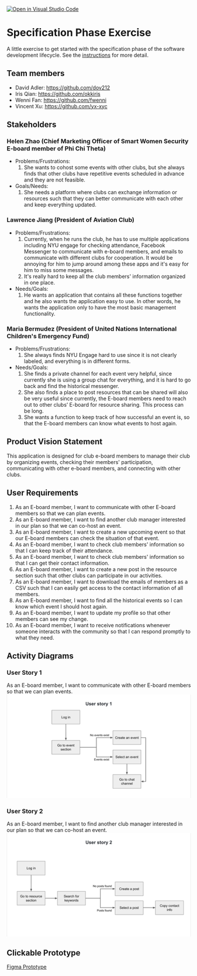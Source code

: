 [![Open in Visual Studio Code](https://classroom.github.com/assets/open-in-vscode-c66648af7eb3fe8bc4f294546bfd86ef473780cde1dea487d3c4ff354943c9ae.svg)](https://classroom.github.com/online_ide?assignment_repo_id=8554036&assignment_repo_type=AssignmentRepo)
# Specification Phase Exercise

A little exercise to get started with the specification phase of the software development lifecycle. See the [instructions](instructions.md) for more detail.

## Team members

- David Adler: https://github.com/dov212
- Iris Qian: https://github.com/okkiris
- Wenni Fan: https://github.com/fwenni
- Vincent Xu: https://github.com/yx-xyc

## Stakeholders

### Helen Zhao (Chief Marketing Officer of Smart Women Security E-board member of Phi Chi Theta)
- Problems/Frustrations: 
  1. She wants to cohost some events with other clubs, but she always finds that other clubs have repetitive events scheduled in advance and they are not feasible. 
- Goals/Needs: 
  1. She needs a platform where clubs can exchange information or resources such that they can better communicate with each other and keep everything updated.


### Lawrence Jiang (President of Aviation Club)
- Problems/Frustrations: 
  1. Currently, when he runs the club, he has to use multiple applications including NYU engage for checking attendance, Facebook Messenger to communicate with e-board members, and emails to communicate with different clubs for cooperation. It would be annoying for him to jump around among these apps and it's easy for him to miss some messages. 
  2. It's really hard to keep all the club members' information organized in one place. 
- Needs/Goals: 
  1. He wants an application that contains all these functions together and he also wants the application easy to use. In other words, he wants the application only to have the most basic management functionality. 
### Maria Bermudez (President of United Nations International Children's Emergency Fund)
- Problems/Frustrations:
  1. She always finds NYU Engage hard to use since it is not clearly labeled, and everything is in different forms.
- Needs/Goals: 
  1. She finds a private channel for each event very helpful, since currently she is using a group chat for everything, and it is hard to go back and find the historical messenger.
  2. She also finds a place to post resources that can be shared will also be very useful since currently, the E-board members need to reach out to other clubs’ E-board for resource sharing. This process can be long.
  3. She wants a function to keep track of how successful an event is, so that the E-board members can know what events to host again.

## Product Vision Statement

This application is designed for club e-board members to manage their club by organizing events, checking their members' participation, communicating with other e-board members, and connecting with other clubs. 

## User Requirements

1. As an E-board member, I want to communicate with other E-board members so that we can plan events.
2. As an E-board member, I want to find another club manager interested in our plan so that we can co-host an event.
3. As an E-board member, I want to create a new upcoming event so that our E-board members can check the situation of that event.
4. As an E-board member, I want to check club members' information so that I can keep track of their attendance.
5. As an E-board member, I want to check club members' information so that I can get their contact information.
6. As an E-board member, I want to create a new post in the resource section such that other clubs can participate in our activities. 
7. As an E-board member, I want to download the emails of members as a CSV such that I can easily get access to the contact information of all members.
8. As an E-board member, I want to find all the historical events so I can know which event I should host again.
9. As an E-board member, I want to update my profile so that other members can see my change.
10. As an E-board member, I want to receive notifications whenever someone interacts with the community so that I can respond promptly to what they need.


## Activity Diagrams
### User Story 1
As an E-board member, I want to communicate with other E-board members so that we can plan events.
![User Story 1](./user_story_1.png)

### User Story 2
As an E-board member, I want to find another club manager interested in our plan so that we can co-host an event.
![User Story 2](./user_story_2.png)

## Clickable Prototype
[Figma Prototype](https://www.figma.com/proto/YPYyqFeO43RzC5cTA6ScTO/Convo-App?node-id=28%3A2&scaling=scale-down&page-id=0%3A1&starting-point-node-id=28%3A2)